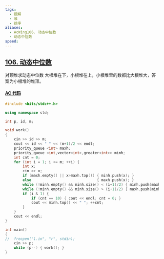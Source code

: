 ```yaml
---
tags:
  - 题解
  - 堆
  - 排序
aliases:
  - AcWing106. 动态中位数
  - 动态中位数
speed:
---
```

## [106. 动态中位数](https://www.acwing.com/problem/content/108/)

对顶堆求动态中位数
大根堆在下，小根堆在上，小根堆里的数都比大根堆大，答案为小根堆的堆顶。

#### [AC 代码](https://www.acwing.com/problem/content/submission/code_detail/36423057/)

```cpp
#include <bits/stdc++.h>

using namespace std;

int p, id, m;

void work()
{
	cin >> id >> m;
	cout << id << " " << (m+1)/2 << endl;
	priority_queue <int> maxh;
	priority_queue <int,vector<int>,greater<int>> minh;
	int cnt = 0;
	for (int i = 1; i <= m; ++i) {
		int x;
		cin >> x;
		if (maxh.empty() || x>maxh.top()) { minh.push(x); }
		else                              { maxh.push(x); }
		while (!minh.empty() && minh.size() < (i+1)/2) { minh.push(maxh.top()); maxh.pop(); }
		while (!minh.empty() && minh.size() > (i+1)/2) { maxh.push(minh.top()); minh.pop(); }
		if (i & 1) {
			if (cnt == 10) { cout << endl; cnt = 0; }
			cout << minh.top() << " "; ++cnt;
		}
	}
	cout << endl;
}

int main()
{
//	freopen("1.in", "r", stdin);
	cin >> p;
	while (p--) { work(); }
}
```

